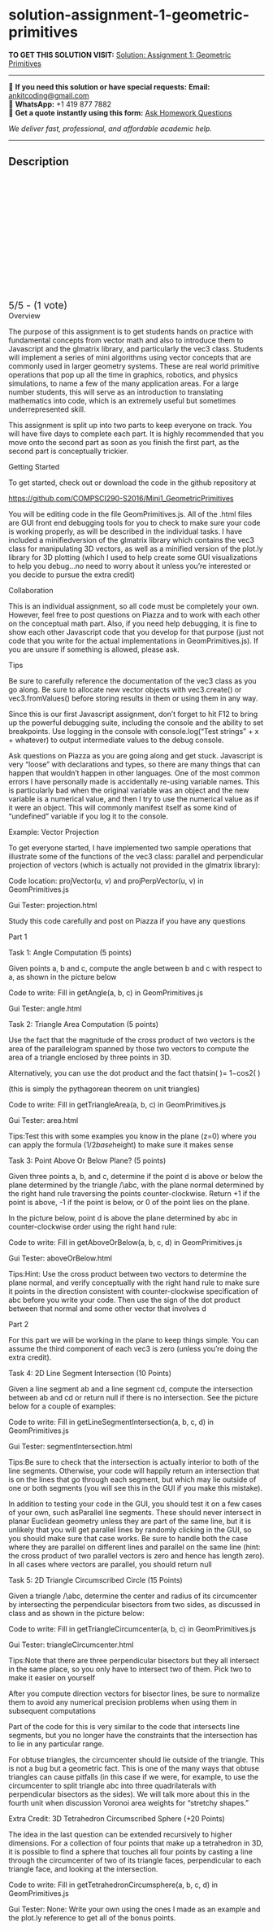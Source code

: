 # solution-assignment-1-geometric-primitives
**TO GET THIS SOLUTION VISIT:** [Solution: Assignment 1: Geometric Primitives](https://www.ankitcodinghub.com/product/solution-assignment-1-geometric-primitives/)


---

📩 **If you need this solution or have special requests:** **Email:** ankitcoding@gmail.com  
📱 **WhatsApp:** +1 419 877 7882  
📄 **Get a quote instantly using this form:** [Ask Homework Questions](https://www.ankitcodinghub.com/services/ask-homework-questions/)

*We deliver fast, professional, and affordable academic help.*

---

<h2>Description</h2>



<div class="kk-star-ratings kksr-auto kksr-align-center kksr-valign-top" data-payload="{&quot;align&quot;:&quot;center&quot;,&quot;id&quot;:&quot;145&quot;,&quot;slug&quot;:&quot;default&quot;,&quot;valign&quot;:&quot;top&quot;,&quot;ignore&quot;:&quot;&quot;,&quot;reference&quot;:&quot;auto&quot;,&quot;class&quot;:&quot;&quot;,&quot;count&quot;:&quot;1&quot;,&quot;legendonly&quot;:&quot;&quot;,&quot;readonly&quot;:&quot;&quot;,&quot;score&quot;:&quot;5&quot;,&quot;starsonly&quot;:&quot;&quot;,&quot;best&quot;:&quot;5&quot;,&quot;gap&quot;:&quot;4&quot;,&quot;greet&quot;:&quot;Rate this product&quot;,&quot;legend&quot;:&quot;5\/5 - (1 vote)&quot;,&quot;size&quot;:&quot;24&quot;,&quot;title&quot;:&quot;Solution: Assignment 1: Geometric Primitives&quot;,&quot;width&quot;:&quot;138&quot;,&quot;_legend&quot;:&quot;{score}\/{best} - ({count} {votes})&quot;,&quot;font_factor&quot;:&quot;1.25&quot;}">

<div class="kksr-stars">

<div class="kksr-stars-inactive">
            <div class="kksr-star" data-star="1" style="padding-right: 4px">


<div class="kksr-icon" style="width: 24px; height: 24px;"></div>
        </div>
            <div class="kksr-star" data-star="2" style="padding-right: 4px">


<div class="kksr-icon" style="width: 24px; height: 24px;"></div>
        </div>
            <div class="kksr-star" data-star="3" style="padding-right: 4px">


<div class="kksr-icon" style="width: 24px; height: 24px;"></div>
        </div>
            <div class="kksr-star" data-star="4" style="padding-right: 4px">


<div class="kksr-icon" style="width: 24px; height: 24px;"></div>
        </div>
            <div class="kksr-star" data-star="5" style="padding-right: 4px">


<div class="kksr-icon" style="width: 24px; height: 24px;"></div>
        </div>
    </div>

<div class="kksr-stars-active" style="width: 138px;">
            <div class="kksr-star" style="padding-right: 4px">


<div class="kksr-icon" style="width: 24px; height: 24px;"></div>
        </div>
            <div class="kksr-star" style="padding-right: 4px">


<div class="kksr-icon" style="width: 24px; height: 24px;"></div>
        </div>
            <div class="kksr-star" style="padding-right: 4px">


<div class="kksr-icon" style="width: 24px; height: 24px;"></div>
        </div>
            <div class="kksr-star" style="padding-right: 4px">


<div class="kksr-icon" style="width: 24px; height: 24px;"></div>
        </div>
            <div class="kksr-star" style="padding-right: 4px">


<div class="kksr-icon" style="width: 24px; height: 24px;"></div>
        </div>
    </div>
</div>


<div class="kksr-legend" style="font-size: 19.2px;">
            5/5 - (1 vote)    </div>
    </div>
Overview

The purpose of this assignment is to get students hands on practice with fundamental concepts from vector math and also to introduce them to Javascript and the glmatrix library, and particularly the vec3 class. Students will implement a series of mini algorithms using vector concepts that are commonly used in larger geometry systems. These are real world primitive operations that pop up all the time in graphics, robotics, and physics simulations, to name a few of the many application areas. For a large number students, this will serve as an introduction to translating mathematics into code, which is an extremely useful but sometimes underrepresented skill.

This assignment is split up into two parts to keep everyone on track. You will have five days to complete each part. It is highly recommended that you move onto the second part as soon as you finish the first part, as the second part is conceptually trickier.

Getting Started

To get started, check out or download the code in the github repository at

https://github.com/COMPSCI290-S2016/Mini1_GeometricPrimitives

You will be editing code in the file GeomPrimitives.js. All of the .html files are GUI front end debugging tools for you to check to make sure your code is working properly, as will be described in the individual tasks. I have included a minifiedversion of the glmatrix library which contains the vec3 class for manipulating 3D vectors, as well as a minified version of the plot.ly library for 3D plotting (which I used to help create some GUI visualizations to help you debug…no need to worry about it unless you’re interested or you decide to pursue the extra credit)

Collaboration

This is an individual assignment, so all code must be completely your own. However, feel free to post questions on Piazza and to work with each other on the conceptual math part. Also, if you need help debugging, it is fine to show each other Javascript code that you develop for that purpose (just not code that you write for the actual implementations in GeomPrimitives.js). If you are unsure if something is allowed, please ask.

Tips

Be sure to carefully reference the documentation of the vec3 class as you go along. Be sure to allocate new vector objects with vec3.create() or vec3.fromValues() before storing results in them or using them in any way.

Since this is our first Javascript assignment, don’t forget to hit F12 to bring up the powerful debugging suite, including the console and the ability to set breakpoints. Use logging in the console with console.log(“Test strings” + x + whatever) to output intermediate values to the debug console.

Ask questions on Piazza as you are going along and get stuck. Javascript is very “loose” with declarations and types, so there are many things that can happen that wouldn’t happen in other languages. One of the most common errors I have personally made is accidentally re-using variable names. This is particularly bad when the original variable was an object and the new variable is a numerical value, and then I try to use the numerical value as if it were an object. This will commonly manifest itself as some kind of “undefined” variable if you log it to the console.

Example: Vector Projection

To get everyone started, I have implemented two sample operations that illustrate some of the functions of the vec3 class: parallel and perpendicular projection of vectors (which is actually not provided in the glmatrix library):

Code location: projVector(u, v) and projPerpVector(u, v) in GeomPrimitives.js

Gui Tester: projection.html

Study this code carefully and post on Piazza if you have any questions

Part 1

Task 1: Angle Computation (5 points)

Given points a, b and c, compute the angle between b and c with respect to a, as shown in the picture below

Code to write: Fill in getAngle(a, b, c) in GeomPrimitives.js

Gui Tester: angle.html

Task 2: Triangle Area Computation (5 points)

Use the fact that the magnitude of the cross product of two vectors is the area of the parallelogram spanned by those two vectors to compute the area of a triangle enclosed by three points in 3D.

Alternatively, you can use the dot product and the fact thatsin( )= 1−cos2( )

(this is simply the pythagorean theorem on unit triangles)

Code to write: Fill in getTriangleArea(a, b, c) in GeomPrimitives.js

Gui Tester: area.html

Tips:Test this with some examples you know in the plane (z=0) where you can apply the formula (1/2*base*height) to make sure it makes sense

Task 3: Point Above Or Below Plane? (5 points)

Given three points a, b, and c, determine if the point d is above or below the plane determined by the triangle /\abc, with the plane normal determined by the right hand rule traversing the points counter-clockwise. Return +1 if the point is above, -1 if the point is below, or 0 of the point lies on the plane.

In the picture below, point d is above the plane determined by abc in counter-clockwise order using the right hand rule:

Code to write: Fill in getAboveOrBelow(a, b, c, d) in GeomPrimitives.js

Gui Tester: aboveOrBelow.html

Tips:Hint: Use the cross product between two vectors to determine the plane normal, and verify conceptually with the right hand rule to make sure it points in the direction consistent with counter-clockwise specification of abc before you write your code. Then use the sign of the dot product between that normal and some other vector that involves d

Part 2

For this part we will be working in the plane to keep things simple. You can assume the third component of each vec3 is zero (unless you’re doing the extra credit).

Task 4: 2D Line Segment Intersection (10 Points)

Given a line segment ab and a line segment cd, compute the intersection between ab and cd or return null if there is no intersection. See the picture below for a couple of examples:

Code to write: Fill in getLineSegmentIntersection(a, b, c, d) in GeomPrimitives.js

Gui Tester: segmentIntersection.html

Tips:Be sure to check that the intersection is actually interior to both of the line segments. Otherwise, your code will happily return an intersection that is on the lines that go through each segment, but which may lie outside of one or both segments (you will see this in the GUI if you make this mistake).

In addition to testing your code in the GUI, you should test it on a few cases of your own, such asParallel line segments. These should never intersect in planar Euclidean geometry unless they are part of the same line, but it is unlikely that you will get parallel lines by randomly clicking in the GUI, so you should make sure that case works. Be sure to handle both the case where they are parallel on different lines and parallel on the same line (hint: the cross product of two parallel vectors is zero and hence has length zero). In all cases where vectors are parallel, you should return null

Task 5: 2D Triangle Circumscribed Circle (15 Points)

Given a triangle /\abc, determine the center and radius of its circumcenter by intersecting the perpendicular bisectors from two sides, as discussed in class and as shown in the picture below:

Code to write: Fill in getTriangleCircumcenter(a, b, c) in GeomPrimitives.js

Gui Tester: triangleCircumcenter.html

Tips:Note that there are three perpendicular bisectors but they all intersect in the same place, so you only have to intersect two of them. Pick two to make it easier on yourself

After you compute direction vectors for bisector lines, be sure to normalize them to avoid any numerical precision problems when using them in subsequent computations

Part of the code for this is very similar to the code that intersects line segments, but you no longer have the constraints that the intersection has to lie in any particular range.

For obtuse triangles, the circumcenter should lie outside of the triangle. This is not a bug but a geometric fact. This is one of the many ways that obtuse triangles can cause pitfalls (in this case if we were, for example, to use the circumcenter to split triangle abc into three quadrilaterals with perpendicular bisectors as the sides). We will talk more about this in the fourth unit when discussion Voronoi area weights for “stretchy shapes.”

Extra Credit: 3D Tetrahedron Circumscribed Sphere (+20 Points)

The idea in the last question can be extended recursively to higher dimensions. For a collection of four points that make up a tetrahedron in 3D, it is possible to find a sphere that touches all four points by casting a line through the circumcenter of two of its triangle faces, perpendicular to each triangle face, and looking at the intersection.

Code to write: Fill in getTetrahedronCircumsphere(a, b, c, d) in GeomPrimitives.js

Gui Tester: None: Write your own using the ones I made as an example and the plot.ly reference to get all of the bonus points.

&nbsp;
